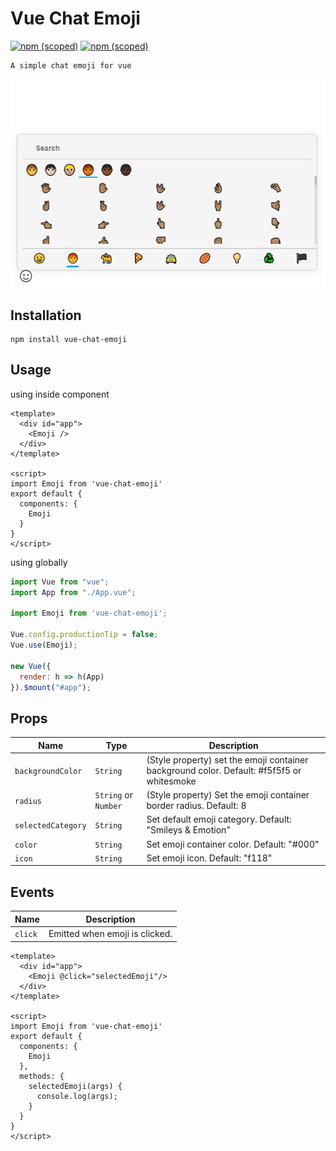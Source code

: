 # Vue Chat Emoji
[![npm (scoped)](https://img.shields.io/npm/v/vue-chat-emoji.svg)](https://www.npmjs.com/package/vue-chat-emoji)
[![npm (scoped)](https://img.shields.io/badge/npm-vue--chat--emoji-brightgreen.svg)](https://www.npmjs.com/package/vue-chat-emoji)
```
A simple chat emoji for vue
```
![Emoji Picker](/src/assets/demo.png?raw=true "Emoji Picker")

## Installation
```
npm install vue-chat-emoji
```

## Usage
using inside component
```vue
<template>
  <div id="app">
    <Emoji />
  </div>
</template>

<script>
import Emoji from 'vue-chat-emoji'
export default {
  components: {
    Emoji
  }
}
</script>
```
using globally
```js
import Vue from "vue";
import App from "./App.vue";
 
import Emoji from 'vue-chat-emoji';
 
Vue.config.productionTip = false;
Vue.use(Emoji);
 
new Vue({
  render: h => h(App)
}).$mount("#app");
```

## Props
Name | Type | Description
--- | --- | ---
`backgroundColor` | `String` | (Style property) set the emoji container background color. Default: #f5f5f5 or whitesmoke
`radius` | `String` or `Number` | (Style property) Set the emoji container border radius. Default: 8
`selectedCategory` | `String` | Set default emoji category. Default: "Smileys & Emotion"
`color` | `String` | Set emoji container color. Default: "#000"
`icon` | `String` | Set emoji icon. Default: "f118"

## Events
Name | Description
--- | ---
`click` | Emitted when emoji is clicked. 
```vue
<template>
  <div id="app">
    <Emoji @click="selectedEmoji"/>
  </div>
</template>

<script>
import Emoji from 'vue-chat-emoji'
export default {
  components: {
    Emoji
  },
  methods: {
    selectedEmoji(args) {
      console.log(args);
    }
  }
}
</script>
```